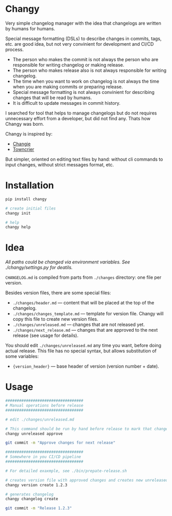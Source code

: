 # Changy

Very simple changelog manager with the idea that changelogs are written by humans for humans.

Special message formatting (DSLs) to describe changes in commits, tags, etc. are good idea, but not very convinient for development and CI/CD process.

- The person who makes the commit is not always the person who are responsible for writing changelog or making release.
- The person who makes release also is not always responsible for writing changelog.
- The time when you want to work on changelog is not always the time when you are making commits or preparing release.
- Special message formatting is not always convinient for describing changes that will be read by humans.
- It is difficult to update messages in commit history.

I searched for tool that helps to manage changelogs but do not requires unnecessary effort from a developer, but did not find any. Thats how Changy was born.

Changy is inspired by:

- [Changie](https://github.com/miniscruff/changie)
- [Towncrier](https://github.com/twisted/towncrier)

But simpler, oriented on editing text files by hand: without cli commands to input changes, without strict messages format, etc.

# Installation

```bash
pip install changy

# create initial files
changy init

# help
changy help
```

# Idea

*All paths could be changed via environment variables. See ./changy/settings.py for deatils.*

`CHANGELOG.md` is compiled from parts from `./changes` directory: one file per version.

Besides version files, there are some special files:

- `./changes/header.md` — content that will be placed at the top of the changelog.
- `./changes/changes_template.md` — template for version file. Changy will copy this file to create new version files.
- `./changes/unreleased.md` — changes that are not released yet.
- `./changes/next_release.md` — changes that are approved to the next release (see usage for details).

You should edit `./changes/unreleased.md` any time you want, before doing actual release. This file has no special syntax, but allows substitution of some variables:

- `{version_header}` — base header of version (version number + date).


# Usage

```bash
##################################
# Manual operations before release
##################################

# edit ./changes/unreleased.md

# This command should be run by hand before release to mark that changelog are reviewed by human and ready to be released.
changy unreleased approve

git commit -m "Approve changes for next release"

##################################
# Somewhere in you CI/CD pipeline
##################################

# For detailed exaxmple, see ./bin/prepate-release.sh

# creates version file with approved changes and creates new unreleased file
changy version create 1.2.3

# generates changelog
changy changelog create

git commit -m "Release 1.2.3"
```
